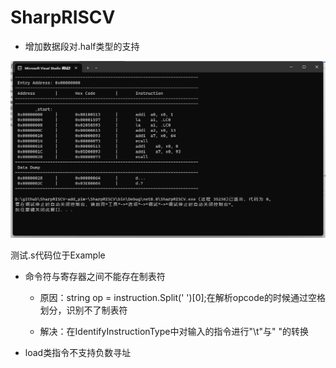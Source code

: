 # SharpRISCV #
- 增加数据段对.half类型的支持

![img2](./img2.jpg)

测试.s代码位于Example



- 命令符与寄存器之间不能存在制表符

  - 原因：string op = instruction.Split(' ')[0];在解析opcode的时候通过空格划分，识别不了制表符

  - 解决：在IdentifyInstructionType中对输入的指令进行"\t"与" "的转换

- load类指令不支持负数寻址
